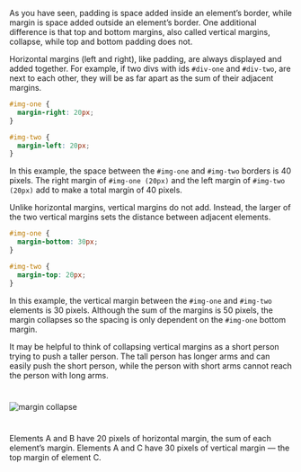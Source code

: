 As you have seen, padding is space added inside an element’s border, while margin is space added outside an element’s border. One additional difference is that top and bottom margins, also called vertical margins, collapse, while top and bottom padding does not.

Horizontal margins (left and right), like padding, are always displayed and added together. For example, if two divs with ids `#div-one` and `#div-two`, are next to each other, they will be as far apart as the sum of their adjacent margins.
```css
#img-one {
  margin-right: 20px;
}

#img-two {
  margin-left: 20px;
}
```
In this example, the space between the `#img-one` and `#img-two` borders is 40 pixels. The right margin of `#img-one (20px)` and the left margin of `#img-two (20px)` add to make a total margin of 40 pixels.

Unlike horizontal margins, vertical margins do not add. Instead, the larger of the two vertical margins sets the distance between adjacent elements.
```css
#img-one {
  margin-bottom: 30px;
}

#img-two {
  margin-top: 20px;
}
```

In this example, the vertical margin between the `#img-one` and `#img-two` elements is 30 pixels. Although the sum of the margins is 50 pixels, the margin collapses so the spacing is only dependent on the `#img-one` bottom margin.

It may be helpful to think of collapsing vertical margins as a short person trying to push a taller person. The tall person has longer arms and can easily push the short person, while the person with short arms cannot reach the person with long arms.

#
![margin collapse](https://course-assets-workspace.s3.ap-south-1.amazonaws.com/css/margin-collapse.png)
#

Elements A and B have 20 pixels of horizontal margin, the sum of each element’s margin. Elements A and C have 30 pixels of vertical margin — the top margin of element C.